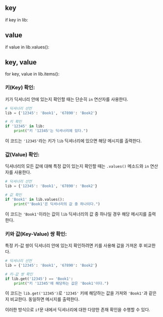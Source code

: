 
## key
if key in lib:

## value
if value in lib.values():

## key, value
for key, value in lib.items():


### 키(Key) 확인:
키가 딕셔너리 안에 있는지 확인할 때는 단순히 `in` 연산자를 사용한다.

```python
# 딕셔너리 선언
lib = {'12345': 'Book1', '67890': 'Book2'}

# 키 확인
if '12345' in lib:
    print("키 '12345'는 딕셔너리에 있다.")
```

이 코드는 `'12345'`라는 키가 `lib` 딕셔너리에 있으면 해당 메시지를 출력한다.

### 값(Value) 확인:
딕셔너리의 모든 값에 대해 특정 값이 있는지 확인할 때는 `.values()` 메소드와 `in` 연산자를 사용한다.

```python
# 딕셔너리 선언
lib = {'12345': 'Book1', '67890': 'Book2'}

# 값 확인
if 'Book1' in lib.values():
    print("'Book1'은 딕셔너리의 값 중 하나이다.")
```

이 코드는 `'Book1'`이라는 값이 `lib` 딕셔너리의 값 중 하나일 경우 해당 메시지를 출력한다.

### 키와 값(Key-Value) 쌍 확인:
특정 키-값 쌍이 딕셔너리 안에 있는지 확인하려면 키를 사용해 값을 가져온 후 비교한다.

```python
# 딕셔너리 선언
lib = {'12345': 'Book1', '67890': 'Book2'}

# 키-값 쌍 확인
if lib.get('12345') == 'Book1':
    print("키 '12345'에 해당하는 값은 'Book1'이다.")
```

이 코드는 `lib.get('12345')`로 `'12345'` 키에 해당하는 값을 가져와 `'Book1'`과 같은지 비교한다. 동일하면 메시지를 출력한다.

이러한 방식으로 `if`문 내에서 딕셔너리에 대한 다양한 존재 확인을 수행할 수 있다.